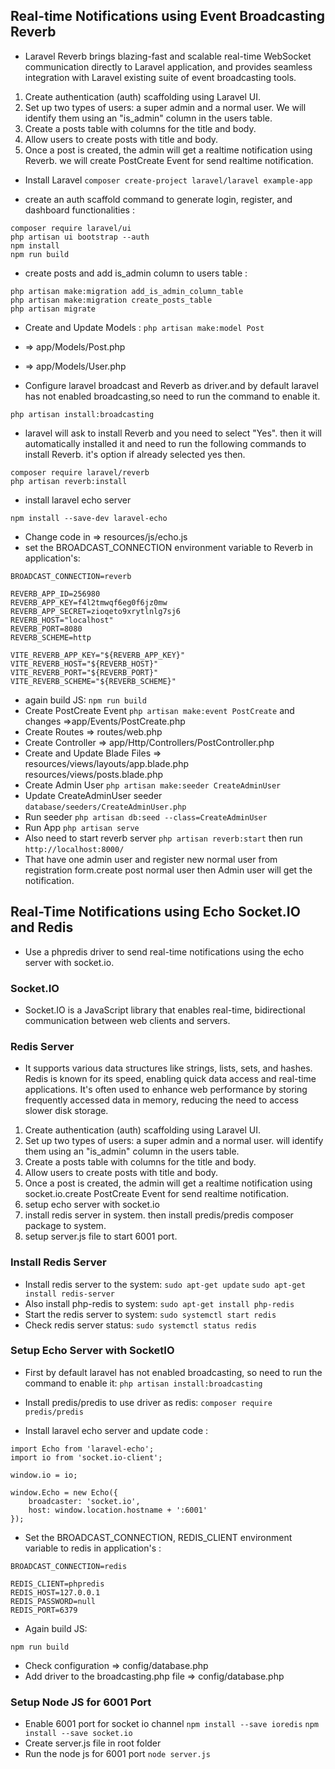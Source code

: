 ## Real-time Notifications using Event Broadcasting Reverb 

- Laravel Reverb brings blazing-fast and scalable real-time WebSocket communication directly to Laravel application, and provides seamless integration with Laravel existing suite of event broadcasting tools.

1) Create authentication (auth) scaffolding using Laravel UI.
2) Set up two types of users: a super admin and a normal user. We will identify them using an "is_admin" column in the users table.
3) Create a posts table with columns for the title and body.
4) Allow users to create posts with title and body.
5) Once a post is created, the admin will get a realtime notification using Reverb. we will create PostCreate Event for send realtime notification.

- Install Laravel ```composer create-project laravel/laravel example-app```

- create an auth scaffold command to generate login, register, and dashboard functionalities :

```
composer require laravel/ui 
php artisan ui bootstrap --auth 
npm install
npm run build
```

- create posts and add is_admin column to users table :

```
php artisan make:migration add_is_admin_column_table
php artisan make:migration create_posts_table
php artisan migrate
```

- Create and Update Models : ```php artisan make:model Post``` 
- => app/Models/Post.php 
- => app/Models/User.php

- Configure laravel broadcast and Reverb as driver.and by default laravel has not enabled broadcasting,so need to run the command to enable it.

```
php artisan install:broadcasting
```

- laravel will ask to install Reverb and you need to select "Yes". then it will automatically installed it and need to run the following commands to install Reverb. it's option if already selected yes then.

```
composer require laravel/reverb
php artisan reverb:install
```

- install laravel echo server

```
npm install --save-dev laravel-echo
```

- Change code in => resources/js/echo.js
- set the BROADCAST_CONNECTION environment variable to Reverb in application's:

```
BROADCAST_CONNECTION=reverb

REVERB_APP_ID=256980
REVERB_APP_KEY=f4l2tmwqf6eg0f6jz0mw
REVERB_APP_SECRET=zioqeto9xrytlnlg7sj6
REVERB_HOST="localhost"
REVERB_PORT=8080
REVERB_SCHEME=http

VITE_REVERB_APP_KEY="${REVERB_APP_KEY}"
VITE_REVERB_HOST="${REVERB_HOST}"
VITE_REVERB_PORT="${REVERB_PORT}"
VITE_REVERB_SCHEME="${REVERB_SCHEME}"

```

- again build JS: ```npm run build```
- Create PostCreate Event ```php artisan make:event PostCreate``` and changes =>app/Events/PostCreate.php
- Create Routes => routes/web.php
- Create Controller => app/Http/Controllers/PostController.php
- Create and Update Blade Files => resources/views/layouts/app.blade.php resources/views/posts.blade.php
- Create Admin User ```php artisan make:seeder CreateAdminUser```
- Update CreateAdminUser seeder ```database/seeders/CreateAdminUser.php```
- Run seeder ```php artisan db:seed --class=CreateAdminUser```
- Run App ```php artisan serve```
- Also need to start reverb server ```php artisan reverb:start``` then run ```http://localhost:8000/```
- That have one admin user and register new normal user from registration form.create post normal user then Admin user will get the notification.


## Real-Time Notifications using Echo Socket.IO and Redis

- Use a phpredis driver to send real-time notifications using the echo server with socket.io.

<h3>Socket.IO</h3>

- Socket.IO is a JavaScript library that enables real-time, bidirectional communication between web clients and servers.

<h3>Redis Server</h3>

- It supports various data structures like strings, lists, sets, and hashes. Redis is known for its speed, enabling quick data access and real-time applications. It's often used to enhance web performance by storing frequently accessed data in memory, reducing the need to access slower disk storage.

1) Create authentication (auth) scaffolding using Laravel UI.
2) Set up two types of users: a super admin and a normal user. will identify them using an "is_admin" column in the users table.
3) Create a posts table with columns for the title and body.
4) Allow users to create posts with title and body.
5) Once a post is created, the admin will get a realtime notification using socket.io.create PostCreate Event for send realtime notification.
6) setup echo server with socket.io
7) install redis server in system. then install predis/predis composer package to system.
8) setup server.js file to start 6001 port.

<h3>Install Redis Server</h3>

- Install redis server to the system: ```sudo apt-get update``` ```sudo apt-get install redis-server```
- Also install php-redis to system: ```sudo apt-get install php-redis```
- Start the redis server to system: ```sudo systemctl start redis```
- Check redis server status: ```sudo systemctl status redis```

<h3>Setup Echo Server with SocketIO</h3>

- First by default laravel has not enabled broadcasting, so need to run the command to enable it: ```php artisan install:broadcasting```

- Install predis/predis to use driver as redis: ```composer require predis/predis```

- Install laravel echo server and update code :

```
import Echo from 'laravel-echo';
import io from 'socket.io-client';

window.io = io;

window.Echo = new Echo({
    broadcaster: 'socket.io',
    host: window.location.hostname + ':6001'
});
```

- Set the BROADCAST_CONNECTION, REDIS_CLIENT environment variable to redis in application's :

```
BROADCAST_CONNECTION=redis

REDIS_CLIENT=phpredis
REDIS_HOST=127.0.0.1
REDIS_PASSWORD=null
REDIS_PORT=6379
```

- Again build JS:

```
npm run build
```

- Check configuration => config/database.php
- Add driver to the broadcasting.php file => config/database.php

<h3>Setup Node JS for 6001 Port</h3>

- Enable 6001 port for socket io channel ```npm install --save ioredis``` ```npm install --save socket.io```
- Create server.js file in root folder
- Run the node js for 6001 port ```node server.js``` 